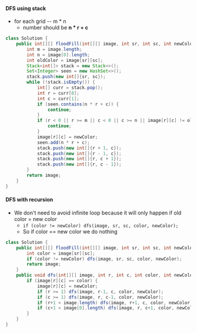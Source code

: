 #### DFS using stack

* for each grid -- m * n
  * number should be **n * r + c**

```java
class Solution {
    public int[][] floodFill(int[][] image, int sr, int sc, int newColor) {
        int m = image.length;
        int n = image[0].length;
        int oldColor = image[sr][sc];
        Stack<int[]> stack = new Stack<>();
        Set<Integer> seen = new HashSet<>();
        stack.push(new int[]{sr, sc});
        while (!stack.isEmpty()) {
            int[] curr = stack.pop();
            int r = curr[0];
            int c = curr[1];
            if (seen.contains(n * r + c)) {
                continue;
            }
            if (r < 0 || r >= m || c < 0 || c >= n || image[r][c] != oldColor) {
                continue;
            }
            image[r][c] = newColor;
            seen.add(n * r + c);
            stack.push(new int[]{r + 1, c});
            stack.push(new int[]{r - 1, c});
            stack.push(new int[]{r, c + 1});
            stack.push(new int[]{r, c - 1});
        }
        return image;
    }
}
```

#### DFS with recursion

* We don't need to avoid infinite loop because it will only happen if old color = new color
  * `if (color != newColor) dfs(image, sr, sc, color, newColor);`
  * So if color == new color we do nothing

```java
class Solution {
    public int[][] floodFill(int[][] image, int sr, int sc, int newColor) {
        int color = image[sr][sc];
        if (color != newColor) dfs(image, sr, sc, color, newColor);
        return image;
    }
    public void dfs(int[][] image, int r, int c, int color, int newColor) {
        if (image[r][c] == color) {
            image[r][c] = newColor;
            if (r >= 1) dfs(image, r-1, c, color, newColor);
            if (c >= 1) dfs(image, r, c-1, color, newColor);
            if (r+1 < image.length) dfs(image, r+1, c, color, newColor);
            if (c+1 < image[0].length) dfs(image, r, c+1, color, newColor);
        }
    }
}
```

